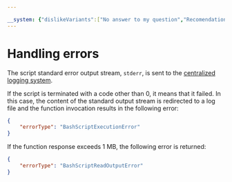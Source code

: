 ```yaml
---

__system: {"dislikeVariants":["No answer to my question","Recomendations didn't help","The content doesn't match title","Other"]}
---
```

# Handling errors

The script standard error output stream, `stderr`, is sent to the [centralized logging system](logging.md).

If the script is terminated with a code other than 0, it means that it failed. In this case, the content of the standard output stream is redirected to a log file and the function invocation results in the following error:

```json
{
    "errorType": "BashScriptExecutionError"
}
```

If the function response exceeds 1 MB, the following error is returned:

```json
{
    "errorType": "BashScriptReadOutputError"
}
```

